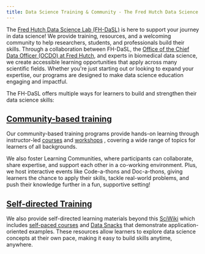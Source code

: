 ```yaml
---
title: Data Science Training & Community - The Fred Hutch Data Science Lab
---
```


The [Fred Hutch Data Science Lab (FH-DaSL)](https://hutchdatascience.org/) is here to support your journey in data science! We provide training, resources, and a welcoming community to help researchers, students, and professionals build their skills. Through a collaboration between FH-DaSL, the [Office of the Chief Data Officer (OCDO) at Fred Hutch](https://ocdo.fredhutch.org/), and experts in biomedical data science, we create accessible learning opportunities that apply across many scientific fields. Whether you're just starting out or looking to expand your expertise, our programs are designed to make data science education engaging and impactful.

The FH-DaSL offers multiple ways for learners to build and strengthen their data science skills:

## [Community-based training](https://hutchdatascience.org/training/#community-based-training)

Our community-based training programs provide hands-on learning through instructor-led [courses](https://hutchdatascience.org/courses/) and [workshops](https://hutchdatascience.org/courses/#data4all) , covering a wide range of topics for learners of all backgrounds.

We also foster Learning Communities, where participants can collaborate, share expertise, and support each other in a co-working environment. Plus, we host interactive events like Code-a-thons and Doc-a-thons, giving learners the chance to apply their skills, tackle real-world problems, and push their knowledge further in a fun, supportive setting!

## [Self-directed Training](https://hutchdatascience.org/training/#self-directed-training)

We also provide self-directed learning materials beyond this [SciWiki](https://sciwiki.fredhutch.org/) which includes [self-paced courses](https://hutchdatascience.org/catalog/) and [Data Snacks](https://hutchdatascience.org/data_snacks/) that demonstrate application-oriented examples. These resources allow learners to explore data science concepts at their own pace, making it easy to build skills anytime, anywhere.


